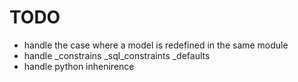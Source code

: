 TODO
====

- handle the case where a model is redefined in the same module
- handle \_constrains \_sql\_constraints \_defaults
- handle python inhenirence
